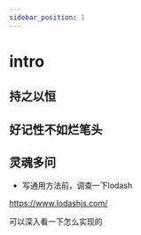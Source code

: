 ```yaml
---
sidebar_position: 1
---
```


# intro

## 持之以恒

## 好记性不如烂笔头

## 灵魂多问

* 写通用方法前，调查一下lodash

<https://www.lodashjs.com/>

可以深入看一下怎么实现的
